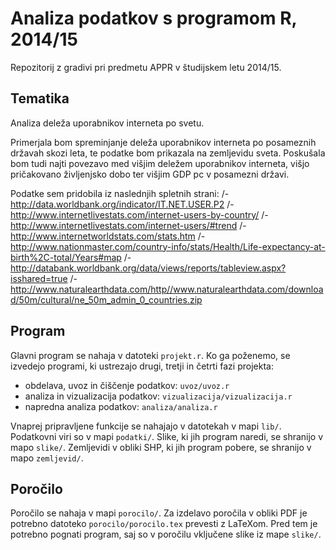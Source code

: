 # Analiza podatkov s programom R, 2014/15

Repozitorij z gradivi pri predmetu APPR v študijskem letu 2014/15.

## Tematika

Analiza deleža uporabnikov interneta po svetu.

Primerjala bom spreminjanje deleža uporabnikov interneta po posameznih državah skozi leta, te podatke bom prikazala na zemljevidu sveta. Poskušala bom tudi najti povezavo med višjim deležem uporabnikov interneta, višjo pričakovano življenjsko dobo ter višjim GDP pc v posamezni državi.

Podatke sem pridobila iz naslednjih spletnih strani:
/- http://data.worldbank.org/indicator/IT.NET.USER.P2
/- http://www.internetlivestats.com/internet-users-by-country/
/- http://www.internetlivestats.com/internet-users/#trend
/- http://www.internetworldstats.com/stats.htm
/- http://www.nationmaster.com/country-info/stats/Health/Life-expectancy-at-birth%2C-total/Years#map
/- http://databank.worldbank.org/data/views/reports/tableview.aspx?isshared=true
/- http://www.naturalearthdata.com/http//www.naturalearthdata.com/download/50m/cultural/ne_50m_admin_0_countries.zip



## Program

Glavni program se nahaja v datoteki `projekt.r`. Ko ga poženemo, se izvedejo
programi, ki ustrezajo drugi, tretji in četrti fazi projekta:

* obdelava, uvoz in čiščenje podatkov: `uvoz/uvoz.r`
* analiza in vizualizacija podatkov: `vizualizacija/vizualizacija.r`
* napredna analiza podatkov: `analiza/analiza.r`

Vnaprej pripravljene funkcije se nahajajo v datotekah v mapi `lib/`. Podatkovni
viri so v mapi `podatki/`. Slike, ki jih program naredi, se shranijo v mapo
`slike/`. Zemljevidi v obliki SHP, ki jih program pobere, se shranijo v mapo
`zemljevid/`.

## Poročilo

Poročilo se nahaja v mapi `porocilo/`. Za izdelavo poročila v obliki PDF je
potrebno datoteko `porocilo/porocilo.tex` prevesti z LaTeXom. Pred tem je
potrebno pognati program, saj so v poročilu vključene slike iz mape `slike/`.
